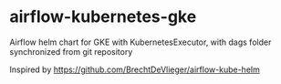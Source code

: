 # airflow-kubernetes-gke
Airflow helm chart for GKE with KubernetesExecutor, with dags folder synchronized from git repository

Inspired by https://github.com/BrechtDeVlieger/airflow-kube-helm


